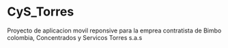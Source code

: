 # CyS_Torres
Proyecto de aplicacion movil reponsive para la emprea contratista de Bimbo colombia, Concentrados y Servicos Torres s.a.s
